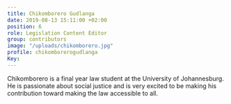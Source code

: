 ```yaml
---
title: Chikomborero Gudlanga
date: 2019-08-13 15:11:00 +02:00
position: 6
role: Legislation Content Editor
group: contributors
image: "/uploads/chikomborero.jpg"
profile: chikomborerogudlanga
Key: 
---
```


Chikomborero is a final year law student at the University of Johannesburg. He is passionate about social justice and is very excited to be making his contribution toward making the law accessible to all.